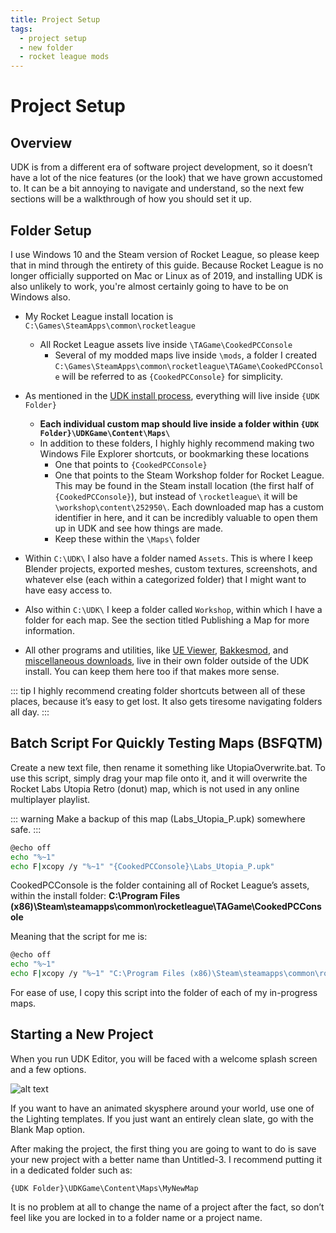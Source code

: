 ```yaml
---
title: Project Setup
tags:
  - project setup
  - new folder
  - rocket league mods
---
```

# Project Setup

## Overview

UDK is from a different era of software project development, so it doesn’t have a lot of the nice features (or the look) that we have grown accustomed to. It can be a bit annoying to navigate and understand, so the next few sections will be a walkthrough of how you should set it up.

## Folder Setup

I use Windows 10 and the Steam version of Rocket League, so please keep that in mind through the entirety of this guide. Because Rocket League is no longer officially supported on Mac or Linux as of 2019, and installing UDK is also unlikely to work, you're almost certainly going to have to be on Windows also.

* My Rocket League install location is `C:\Games\SteamApps\common\rocketleague`
  * All Rocket League assets live inside `\TAGame\CookedPCConsole`
    * Several of my modded maps live inside `\mods`, a folder I created
`C:\Games\SteamApps\common\rocketleague\TAGame\CookedPCConsole` will be referred to as `{CookedPCConsole}` for simplicity.

* As mentioned in the [UDK install process](installing.md), everything will live inside `{UDK Folder}`
  * **Each individual custom map should live inside a folder within `{UDK Folder}\UDKGame\Content\Maps\`**
  * In addition to these folders, I highly highly recommend making two Windows File Explorer shortcuts, or bookmarking these locations
    * One that points to `{CookedPCConsole}`
    * One that points to the Steam Workshop folder for Rocket League. This may be found in the Steam install location (the first half of `{CookedPCConsole}`), but instead of `\rocketleague\` it will be `\workshop\content\252950\`. Each downloaded map has a custom identifier in here, and it can be incredibly valuable to open them up in UDK and see how things are made.
    * Keep these within the `\Maps\` folder

* Within `C:\UDK\` I also have a folder named `Assets`. This is where I keep Blender projects, exported meshes, custom textures, screenshots, and whatever else (each within a categorized folder) that I might want to have easy access to.
* Also within `C:\UDK\` I keep a folder called `Workshop`, within which I have a folder for each map. See the section titled Publishing a Map for more information.
* All other programs and utilities, like [UE Viewer](../resources/downloads.md), [Bakkesmod](https://bakkesmod.com), and [miscellaneous downloads](../resources/downloads.md), live in their own folder outside of the UDK install. You can keep them here too if that makes more sense.

::: tip
I highly recommend creating folder shortcuts between all of these places, because it’s easy to get lost. It also gets tiresome navigating folders all day.
:::

## Batch Script For Quickly Testing Maps (BSFQTM) <Badge text="important" type="tip"/>

Create a new text file, then rename it something like UtopiaOverwrite.bat. To use this script, simply drag your map file onto it, and it will overwrite the Rocket Labs Utopia Retro (donut) map, which is not used in any online multiplayer playlist.

::: warning
Make a backup of this map (Labs_Utopia_P.upk) somewhere safe.
:::

```sh
@echo off
echo "%~1"
echo F|xcopy /y "%~1" "{CookedPCConsole}\Labs_Utopia_P.upk"
```

CookedPCConsole is the folder containing all of Rocket League’s assets, within the install folder:
**C:\Program Files (x86)\Steam\steamapps\common\rocketleague\TAGame\CookedPCConsole**

Meaning that the script for me is:

```sh
@echo off
echo "%~1"
echo F|xcopy /y "%~1" "C:\Program Files (x86)\Steam\steamapps\common\rocketleague\TAGame\CookedPCConsole\Labs_Utopia_P.upk"
```

For ease of use, I copy this script into the folder of each of my in-progress maps.

## Starting a New Project

When you run UDK Editor, you will be faced with a welcome splash screen and a few options.

![alt text](/images/UDK/essential/image251.png "A nice day to be a cube on a platform in an infinite void")

If you want to have an animated skysphere around your world, use one of the Lighting templates. If you just want an entirely clean slate, go with the Blank Map option.

After making the project, the first thing you are going to want to do is save your new project with a better name than Untitled-3. I recommend putting it in a dedicated folder such as:

`{UDK Folder}\UDKGame\Content\Maps\MyNewMap`

It is no problem at all to change the name of a project after the fact, so don’t feel like you are locked in to a folder name or a project name.
